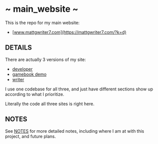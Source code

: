 # ~ main_website ~
This is the repo for my main website:   
* [www.mattgwriter7.com](https://mattgwriter7.com/?k=d)

## DETAILS
There are actually 3 versions of my site:  
* [developer](https://mattgwriter7.com/?k=d)   
* [gamebook demo](https://mattgwriter7.com/?k=b)   
* [writer](https://mattgwriter7.com/?k=w)    

I use one codebase for all three, and just have different sections show up according to what I prioritize.  

Literally the code all three sites is right here.  

## NOTES
See [NOTES](https://github.com/mattgwriter7/main_website/blob/main/NOTES.md)  for more detailed notes, including where I am at with this project, and future plans.